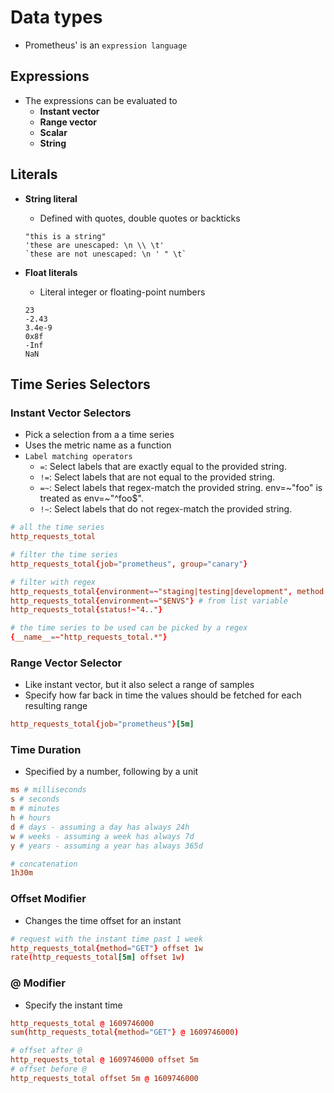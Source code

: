 # Data types

- Prometheus' is an `expression language`

## Expressions

- The expressions can be evaluated to
  - **Instant vector**
  - **Range vector**
  - **Scalar**
  - **String**

## Literals

- **String literal**

  - Defined with quotes, double quotes or backticks

  ```shell
  "this is a string"
  'these are unescaped: \n \\ \t'
  `these are not unescaped: \n ' " \t`
  ```

- **Float literals**

  - Literal integer or floating-point numbers

  ```shell
  23
  -2.43
  3.4e-9
  0x8f
  -Inf
  NaN
  ```

## Time Series Selectors

### Instant Vector Selectors

- Pick a selection from a a time series
- Uses the metric name as a function
- `Label matching operators`
  - `=`: Select labels that are exactly equal to the provided string.
  - `!=`: Select labels that are not equal to the provided string.
  - `=~`: Select labels that regex-match the provided string. env=~"foo" is treated as env=~"^foo$".
  - `!~`: Select labels that do not regex-match the provided string.

```conf
# all the time series
http_requests_total

# filter the time series
http_requests_total{job="prometheus", group="canary"}

# filter with regex
http_requests_total{environment=~"staging|testing|development", method!="GET"}
http_requests_total{environment=~"$ENVS"} # from list variable
http_requests_total{status!~"4.."}

# the time series to be used can be picked by a regex
{__name__=~"http_requests_total.*"}
```

### Range Vector Selector

- Like instant vector, but it also select a range of samples
- Specify how far back in time the values should be fetched for each resulting range

```conf
http_requests_total{job="prometheus"}[5m]
```

### Time Duration

- Specified by a number, following by a unit

```conf
ms # milliseconds
s # seconds
m # minutes
h # hours
d # days - assuming a day has always 24h
w # weeks - assuming a week has always 7d
y # years - assuming a year has always 365d

# concatenation
1h30m
```

### Offset Modifier

- Changes the time offset for an instant

```conf
# request with the instant time past 1 week
http_requests_total{method="GET"} offset 1w
rate(http_requests_total[5m] offset 1w)
```

### @ Modifier

- Specify the instant time

```conf
http_requests_total @ 1609746000
sum(http_requests_total{method="GET"} @ 1609746000)

# offset after @
http_requests_total @ 1609746000 offset 5m
# offset before @
http_requests_total offset 5m @ 1609746000
```
